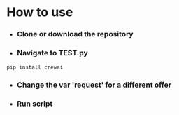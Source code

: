 # How to use

- ### Clone or download the repository

- ### Navigate to TEST.py

```pip install crewai```

- ### Change the var 'request' for a different offer

- ### Run script
